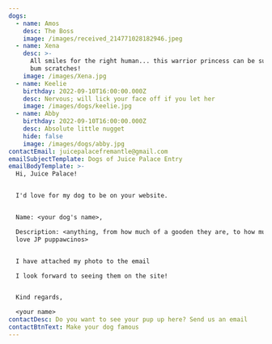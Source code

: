 ```yaml
---
dogs:
  - name: Amos
    desc: The Boss
    image: /images/received_214771028182946.jpeg
  - name: Xena
    desc: >-
      All smiles for the right human... this warrior princess can be subdued by
      bum scratches!
    image: /images/Xena.jpg
  - name: Keelie
    birthday: 2022-09-10T16:00:00.000Z
    desc: Nervous; will lick your face off if you let her
    image: /images/dogs/keelie.jpg
  - name: Abby
    birthday: 2022-09-10T16:00:00.000Z
    desc: Absolute little nugget
    hide: false
    image: /images/dogs/abby.jpg
contactEmail: juicepalacefremantle@gmail.com
emailSubjectTemplate: Dogs of Juice Palace Entry
emailBodyTemplate: >-
  Hi, Juice Palace!


  I'd love for my dog to be on your website.


  Name: <your dog's name>,

  Description: <anything, from how much of a gooden they are, to how much they
  love JP puppawcinos>


  I have attached my photo to the email

  I look forward to seeing them on the site!


  Kind regards,

  <your name>
contactDesc: Do you want to see your pup up here? Send us an email
contactBtnText: Make your dog famous
---
```



